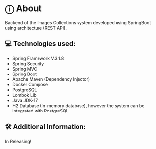 # ⓘ About
Backend of the Images Collections system developed using SpringBoot using architecture (REST API).
    

## 💻 Technologies used:

* Spring Framework V.3.1.8
* Spring Security
* Spring MVC
* Spring Boot
* Apache Maven (Dependency Injector)
* Docker Compose
* PostgreSQL
* Lombok Lib 
* Java JDK-17
* H2 Database (In-memory database), however the system can be integrated with PostgreSQL.
  
  


## 🛠️ Additional Information: 


In Releasing!
